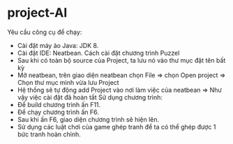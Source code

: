 # project-AI
Yêu cầu công cụ để chạy:
  + Cài đặt máy ảo Java: JDK 8.
  + Cài đặt IDE: Neatbean.
Cách cài đặt chương trình Puzzel
  + Sau khi có toàn bộ source của Project, ta lưu nó vào thư mục đặt tên bất kỳ
  + Mở neatbean, trên giao diện neatbean chọn File => chọn Open project => Chọn thư mục mình vừa lưu Project
  + Hệ thống sẽ tự động add Project vào nơi làm việc của neatbean
  => Như vậy việc cài đặt đã hoàn tất
Sử dụng chương trình:
  + Để build chương trình ấn F11.
  + Để chạy chương trình ấn F6.
  + Sau khi ấn F6, giao diện chương trình sẽ hiện lên.
  + Sử dụng các luật chơi của game ghép tranh để ta có thể ghép được 1 bức tranh hoàn chỉnh.




